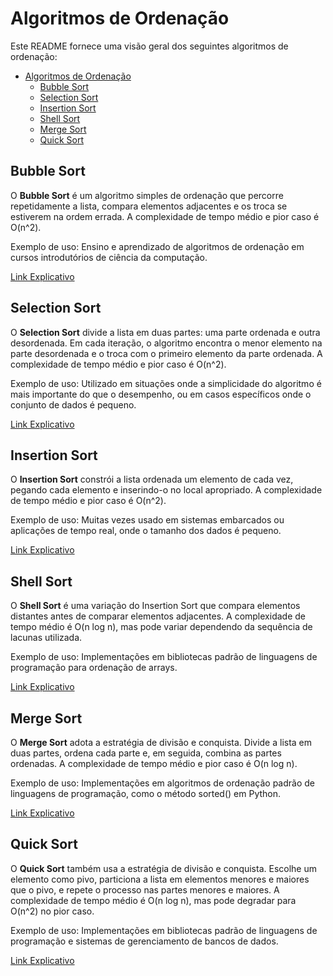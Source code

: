 # Algoritmos de Ordenação

Este README fornece uma visão geral dos seguintes algoritmos de ordenação:

- [Algoritmos de Ordenação](#algoritmos-de-ordenação)
  - [Bubble Sort](#bubble-sort)
  - [Selection Sort](#selection-sort)
  - [Insertion Sort](#insertion-sort)
  - [Shell Sort](#shell-sort)
  - [Merge Sort](#merge-sort)
  - [Quick Sort](#quick-sort)

## Bubble Sort

O **Bubble Sort** é um algoritmo simples de ordenação que percorre repetidamente a lista, compara elementos adjacentes e os troca se estiverem na ordem errada. A complexidade de tempo médio e pior caso é O(n^2).

Exemplo de uso: Ensino e aprendizado de algoritmos de ordenação em cursos introdutórios de ciência da computação.

[Link Explicativo](https://en.wikipedia.org/wiki/Bubble_sort)

## Selection Sort

O **Selection Sort** divide a lista em duas partes: uma parte ordenada e outra desordenada. Em cada iteração, o algoritmo encontra o menor elemento na parte desordenada e o troca com o primeiro elemento da parte ordenada. A complexidade de tempo médio e pior caso é O(n^2).

Exemplo de uso: Utilizado em situações onde a simplicidade do algoritmo é mais importante do que o desempenho, ou em casos específicos onde o conjunto de dados é pequeno.

[Link Explicativo](https://en.wikipedia.org/wiki/Selection_sort)

## Insertion Sort

O **Insertion Sort** constrói a lista ordenada um elemento de cada vez, pegando cada elemento e inserindo-o no local apropriado. A complexidade de tempo médio e pior caso é O(n^2).

Exemplo de uso: Muitas vezes usado em sistemas embarcados ou aplicações de tempo real, onde o tamanho dos dados é pequeno.

[Link Explicativo](https://en.wikipedia.org/wiki/Insertion_sort)

## Shell Sort

O **Shell Sort** é uma variação do Insertion Sort que compara elementos distantes antes de comparar elementos adjacentes. A complexidade de tempo médio é O(n log n), mas pode variar dependendo da sequência de lacunas utilizada.

Exemplo de uso: Implementações em bibliotecas padrão de linguagens de programação para ordenação de arrays.

[Link Explicativo](https://en.wikipedia.org/wiki/Shellsort)

## Merge Sort

O **Merge Sort** adota a estratégia de divisão e conquista. Divide a lista em duas partes, ordena cada parte e, em seguida, combina as partes ordenadas. A complexidade de tempo médio e pior caso é O(n log n).

Exemplo de uso: Implementações em algoritmos de ordenação padrão de linguagens de programação, como o método sorted() em Python.

[Link Explicativo](https://en.wikipedia.org/wiki/Merge_sort)

## Quick Sort

O **Quick Sort** também usa a estratégia de divisão e conquista. Escolhe um elemento como pivo, particiona a lista em elementos menores e maiores que o pivo, e repete o processo nas partes menores e maiores. A complexidade de tempo médio é O(n log n), mas pode degradar para O(n^2) no pior caso.

Exemplo de uso: Implementações em bibliotecas padrão de linguagens de programação e sistemas de gerenciamento de bancos de dados.

[Link Explicativo](https://en.wikipedia.org/wiki/Quicksort)
